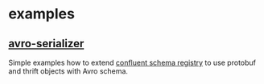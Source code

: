 # examples

## [avro-serializer](https://github.com/akfak/examples/tree/master/avro-serializer)
Simple examples how to extend [confluent schema registry](https://github.com/confluentinc/schema-registry) to use protobuf and thrift objects with Avro schema.
